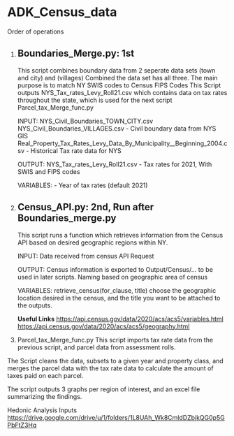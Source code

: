 # ADK_Census_data
 
 Order of operations
1. ## **Boundaries_Merge.py**: 1st

    This script combines boundary data from 2 seperate data sets (town and city) and (villages) Combined the data set has all three. 
    The main purpose is to match NY SWIS codes to Census FIPS Codes
    This Script outputs NYS_Tax_rates_Levy_Roll21.csv which contains data on tax rates throughout the state, 
    which is used for the next script Parcel_tax_Merge_func.py
    
    INPUT: 
        NYS_Civil_Boundaries_TOWN_CITY.csv
        NYS_Civil_Boundaries_VILLAGES.csv - Civil boundary data from NYS GIS
        Real_Property_Tax_Rates_Levy_Data_By_Municipality__Beginning_2004.csv - Historical Tax rate data for NYS

    OUTPUT: 
        NYS_Tax_rates_Levy_Roll21.csv - Tax rates for 2021, With SWIS and FIPS codes

    VARIABLES:
        - Year of tax rates (default 2021)

2. ## **Census_API.py**: 2nd, Run after Boundaries_merge.py
    This script runs a function which retrieves information from the Census API 
    based on desired geographic regions within NY.

    INPUT: 
        Data received from census API Request

    OUTPUT: 
        Census information is exported to Output/Census/... to be used in later scripts. 
        Naming based on geographic area of census
        
    VARIABLES: 
        retrieve_census(for_clause, title)
    choose the geographic location desired in the census, and the title you want to be attached to the outputs. 

    **Useful Links**
    https://api.census.gov/data/2020/acs/acs5/variables.html
    https://api.census.gov/data/2020/acs/acs5/geography.html


3. Parcel_tax_Merge_func.py
This script imports tax rate data from the previous script, and parcel data from assessment rolls. 

The Script cleans the data, subsets to a given year and property class, and merges the parcel data with the tax rate data to calculate the amount of taxes paid on each parcel. 

The script outputs 3 graphs per region of interest, and an excel file summarizing the findings. 

Hedonic Analysis Inputs
https://drive.google.com/drive/u/1/folders/1L8UAh_Wk8CmldDZbjkQG0p5GPbFtZ3Hq
